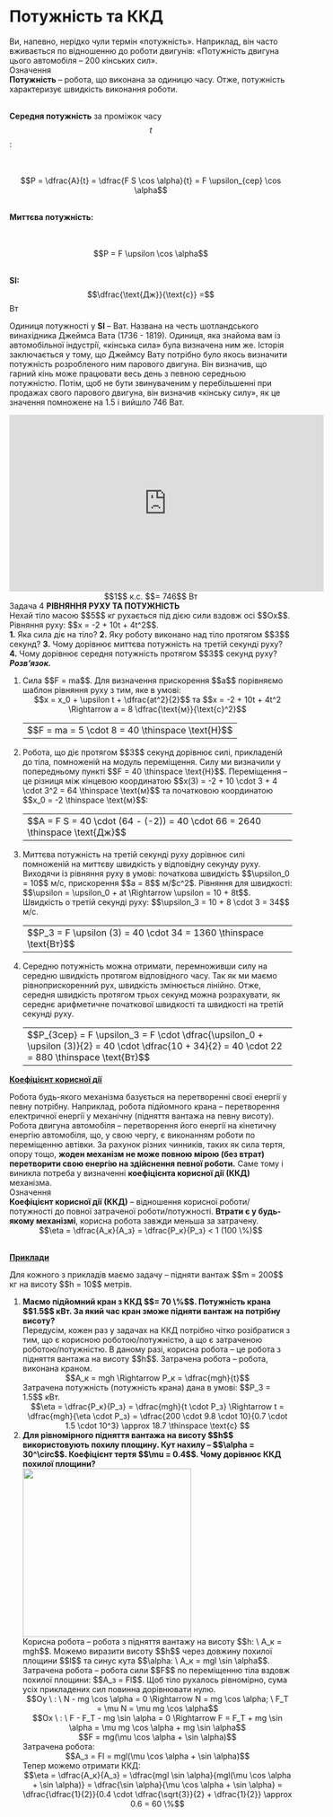 # Потужнiсть та ККД

<div class="space">Ви, напевно, нерiдко чули термiн «потужнiсть». Наприклад, вiн часто вживається по вiдношенню до роботи двигунiв: «Потужнiсть двигуна цього автомобiля – 200 кiнських сил».</div>

<div class="eoz-wrap">
<span class="eoz">Означення</span>
<div class="eoz-text">
<span class="p1"><b>Потужнiсть</b></span> – робота, що виконана за одиницю часу. Отже, потужнiсть характеризує швидкiсть виконання роботи.

<br>
<br>

<span class="p1"><b>Середня потужнiсть</b></span> за промiжок часу $$t$$:

<br>
<br>

<center>$$P = \dfrac{A}{t} = \dfrac{F S \cos \alpha}{t} = F \upsilon_{сер} \cos \alpha$$</center>

<br>

<span class="p1"><b>Миттєва потужнiсть:</b></span>

<br>
<br>

<center>$$P = F \upsilon \cos \alpha$$</center>

<br>

<span class="p1"><b>SI:</b></span> $$\dfrac{\text{Дж}}{\text{с}} =$$ Вт
</div>
</div>

<p class="p3">Одиниця потужностi у <b>SI</b> – Ват. Названа на честь шотландського винахiдника Джеймса Вата (1736 - 1819). Одиниця, яка знайома вам iз автомобiльної iндустрiї, «кiнська сила» була визначена ним же. Iсторiя заключається у тому, що Джеймсу Вату потрiбно було якось визначити потужнiсть розробленого ним парового двигуна. Вiн визначив, що гарний кiнь може працювати весь день з певною середньою потужнiстю. Потiм, щоб не бути звинуваченим у перебiльшеннi при продажах свого парового двигуна, вiн визначив «кiнську силу», як це значення помножене на 1.5 i вийшло 746 Ват.</p>

<div class="space"><div class="fluidMedia">
<iframe width="560" height="315" src="https://www.youtube.com/embed/F60gyQ5Cmwc" frameborder="0" allowfullscreen></iframe>
</div>
<div class="popup">
</div></div>

<div class="space" align="center">$$1$$ к.с. $$= 746$$ Вт</div>

<div class="task-wrap">
<span class="task">Задача 4</span> <b>РIВНЯННЯ РУХУ ТА ПОТУЖНIСТЬ</b>
<div class="task-text">
Нехай тiло масою $$5$$ кг рухається пiд дiєю сили вздовж осi $$Ox$$. Рiвняння руху: $$x = -2 + 10t + 4t^2$$.
<br>
<div class="space"><b>1.</b> Яка сила дiє на тiло? <b>2.</b> Яку роботу виконано над тiло протягом $$3$$ секунд? <b>3.</b> Чому дорiвнює миттєва потужнiсть на третiй секундi руху? <b>4.</b> Чому дорiвнює середня потужнiсть протягом $$3$$ секунд руху?</div>

<div class="space"><b><i>Розв’язок.</i></b></div>

<ol>
<div class="space"><li>
Сила $$F = ma$$. Для визначення прискорення $$a$$ порiвняємо шаблон рiвняння руху з тим, яке в умовi:</div>

<div class="space" align="center">$$x = x_0 + \upsilon t + \dfrac{at^2}{2}$$ та $$x = -2 + 10t + 4t^2 \Rightarrow a = 8 \dfrac{\text{м}}{\text{с}^2}$$</div>

<div class="space"><div class="centered-table-wrapper">
<table class="centered-table">
<tr class="eq">
<td class="eq">
<p1>$$F = ma = 5 \cdot 8 = 40 \thinspace \text{Н}$$</p1>
</td>
</tr>
</table></div></div>
</li>
<div class="space"><li>Робота, що дiє протягом $$3$$ секунд дорiвнює силi, прикладенiй до тiла, помноженiй на модуль перемiщення. Силу ми визначили у попередньому пунктi $$F = 40 \thinspace \text{Н}$$. Перемiщення – це рiзниця мiж кiнцевою координатою $$x(3) = -2 + 10 \cdot 3 + 4 \cdot 3^2 = 64 \thinspace \text{м}$$ та початковою координатою $$x_0 = -2 \thinspace \text{м}$$:</div>

<div class="space"><div class="centered-table-wrapper">
<table class="centered-table">
<tr class="eq">
<td class="eq">
<p1>$$A = F S = 40 \cdot (64 - (-2)) = 40 \cdot 66 = 2640 \thinspace \text{Дж}$$</p1>
</td>
</tr>
</table></div></div>
</li>
<div class="space"><li>
Миттєва потужнiсть на третiй секундi руху дорiвнює силi помноженiй на миттєву швидкiсть у вiдповiдну секунду руху. Виходячи iз рiвняння руху в умовi: початкова швидкiсть $$\upsilon_0 = 10$$ м/c, прискорення $$a = 8$$ м/$с^2$. Рiвняння для швидкостi: $$\upsilon = \upsilon_0 + at \Rightarrow \upsilon = 10 + 8t$$. Швидкiсть о третiй секундi руху: $$\upsilon_3 = 10 + 8 \cdot 3 = 34$$ м/с.</div>

<div class="space"><div class="centered-table-wrapper">
<table class="centered-table">
<tr class="eq">
<td class="eq">
<p1>$$P_3 = F \upsilon (3) = 40 \cdot 34 = 1360 \thinspace \text{Вт}$$</p1>
</td>
</tr>
</table></div></div>
</li>
<div class="space"><li>
Середню потужнiсть можна отримати, перемноживши силу на середню швидкiсть протягом вiдповiдного часу. Так як ми маємо рiвноприскоренний рух, швидкiсть змiнюється лiнiйно. Отже, середня швидкiсть протягом трьох секунд можна розрахувати, як середнє арифметичне початкової швидкостi та швидкостi на третiй секундi руху.</div>

<div class="space"><div class="centered-table-wrapper">
<table class="centered-table">
<tr class="eq">
<td class="eq">
<p1>$$P_{3сер} = F \upsilon_3 = F \cdot \dfrac{\upsilon_0 + \upsilon (3)}{2} = 40 \cdot \dfrac{10 + 34}{2} = 40 \cdot 22 = 880 \thinspace \text{Вт}$$</p1>
</td>
</tr>
</table></div></div>
</li>
</ol>
</div>
</div>

<div class="space"><p class="p3"><span class="p1"><b><u>Коефiцiєнт корисної дiї</u></b></span></p></div>

<div class="space">Робота будь-якого механiзма базується на перетвореннi своєї енергiї у певну потрiбну. Наприклад, робота пiдйомного крана – перетворення електричної енергiї у механiчну (пiдняття вантажа на певну висоту). Робота двигуна автомобiля – перетворення його енергiї на кiнетичну енергiю автомобiля, що, у свою чергу, є виконанням роботи по перемiщенню автiвки. За рахунок рiзних чинникiв, таких як сила тертя, опору тощо, <b>жоден механiзм не може повною мiрою (без втрат) перетворити свою енергiю на здiйснення певної роботи.</b> Саме тому i виникла потреба у визначеннi <span class="p1"><b>коефiцiєнта корисної дiї (ККД)</b></span> механiзма.</div>

<div class="eoz-wrap">
<span class="eoz">Означення</span>
<div class="eoz-text">
<div class="space"><span class="p1"><b>Коефiцiєнт корисної дiї (ККД)</span></b> – вiдношення корисної роботи/потужностi до повної затраченої роботи/потужностi. <b>Втрати є у будь-якому механiзмi</b>, корисна робота завжди меньша за затрачену.</div>

<div align="center">$$\eta = \dfrac{A_к}{A_з} = \dfrac{P_к}{P_з} < 1 (100 \%)$$</div>
<br>
</div>
</div>

<div class="space"><p class="p3"><span class="p1"><b><u>Приклади</u></b></span></p></div>

<div class="space"><p class="p3">Для кожного з прикладiв маємо задачу – пiдняти вантаж $$m = 200$$ кг на висоту $$h = 10$$ метрів.</p></div>

<ol>
<div class="space"><b><li>
Маємо пiдйомний кран з ККД $$= 70 \%$$. Потужнiсть крана $$1.5$$ кВт. За який час кран зможе пiдняти вантаж на потрiбну висоту?</b></div>

<div class="space">Передусiм, кожен раз у задачах на ККД потрiбно чiтко розiбратися з тим, що є корисною роботою/потужнiстю, а що є затраченою роботою/потужнiстю. В даному разi, корисна робота – це робота з пiдняття вантажа на висоту $$h$$. Затрачена робота – робота, виконана краном.</div>

<div class="space" align="center">$$A_к = mgh \Rightarrow P_к  = \dfrac{mgh}{t}$$</div>

<div class="space">Затрачена потужнiсть (потужнiсть крана) дана в умовi: $$P_З = 1.5$$ кВт.</div>

<div class="space" align="center">$$\eta = \dfrac{P_к}{P_з} = \dfrac{mgh}{t \cdot P_з} \Rightarrow t = \dfrac{mgh}{\eta \cdot P_з} = \dfrac{200 \cdot 9.8 \cdot 10}{0.7 \cdot 1.5 \cdot 10^3} \approx 18.7 \thinspace \text{c} $$</div>
</li>
<div class="space"><b><li>
Для рiвномiрного пiдняття вантажа на висоту $$h$$ використовують похилу площину. Кут нахилу – $$\alpha = 30^\circ$$. Коефiцiєнт тертя $$\mu = 0.4$$. Чому дорiвнює ККД похилої площини?</b></div>

<div class="space"><img class="image" width="300"  src="https://rawgit.com/chudaol/ed-era-book-physics/master/images/chapter_7/19.png"></div>

<div class="space">Корисна робота – робота з пiдняття вантажу на висоту $$h: \ A_к = mgh$$. Можемо виразити висоту $$h$$ через довжину похилої площини $$l$$ та синус кута $$\alpha: \ A_к = mgl \sin \alpha$$. Затрачена робота – робота сили $$F$$ по перемiщенню тiла вздовж похилої площини: $$A_з = Fl$$. Щоб тiло рухалось рiвномiрно, сума усiх прикладених сил повинна дорiвнювати нулю.</div>

<div class="space" align="center">$$Oy \ : \ N - mg \cos \alpha = 0 \Rightarrow N = mg \cos \alpha; \ F_Т = \mu N = \mu mg \cos \alpha$$</div>

<div class="space" align="center">$$Ox \ : \ F - F_Т - mg \sin \alpha = 0 \Rightarrow F = F_Т + mg \sin \alpha = \mu mg \cos \alpha + mg \sin \alpha$$</div>

<div class="space" align="center">$$F =  mg(\mu \cos \alpha + \sin \alpha)$$</div>

<div class="space">Затрачена робота:</div>

<div class="space" align="center">$$A_з = Fl = mgl(\mu \cos \alpha + \sin \alpha)$$</div>

<div class="space">Тепер можемо отримати ККД:</div>

<div align="center">$$\eta = \dfrac{A_к}{A_з} = \dfrac{mgl \sin \alpha}{mgl(\mu \cos \alpha + \sin \alpha)} = \dfrac{\sin \alpha}{\mu \cos \alpha + \sin \alpha} = \dfrac{\dfrac{1}{2}}{0.4 \cdot \dfrac{\sqrt{3}}{2} + \dfrac{1}{2}} \approx 0.6 = 60 \%$$</div>
</li>
</ol>